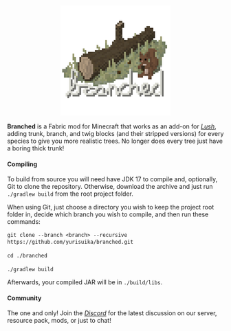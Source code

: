 <p align="center"><img src="https://github.com/yurisuika/Branched/blob/Fabric-1.18.2/src/main/resources/assets/branched/icon.png?raw=true" width="256" height="256"></p>

**Branched** is a Fabric mod for Minecraft that works as an add-on for *[Lush](https://github.com/yurisuika/Lush)*, adding trunk, branch, and twig blocks (and their stripped versions) for every species to give you more realistic trees. No longer does every tree just have a boring thick trunk!

#### Compiling

To build from source you will need have JDK 17 to compile and, optionally, Git to clone the repository. Otherwise, download the archive and just run `./gradlew build` from the root project folder.

When using Git, just choose a directory you wish to keep the project root folder in, decide which branch you wish to compile, and then run these commands:

```shell script
git clone --branch <branch> --recursive https://github.com/yurisuika/branched.git

cd ./branched

./gradlew build
```

Afterwards, your compiled JAR will be in `./build/libs`.

#### Community

The one and only! Join the *[Discord](https://discord.gg/0zdNEkQle7Qg9C1H)* for the latest discussion on our server, resource pack, mods, or just to chat!
